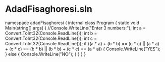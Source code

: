 # AdadFisaghoresi.sln

namespace adadFisaghoresi
{
    internal class Program
    {
        static void Main(string[] args)
        {
            //Console.WriteLine("Enter 3 numbers:");
            int a = Convert.ToInt32(Console.ReadLine());
            int b = Convert.ToInt32(Console.ReadLine());
            int c = Convert.ToInt32(Console.ReadLine());
            if ((a * a) + (b * b) == (c * c) || (a * a) + (c * c) == (b * b) || (b * b) + (c * c) == (a * a))
            {
                Console.WriteLine("YES");
            }
            else
            {
                Console.WriteLine("NO");
            }
        }
    }
}
